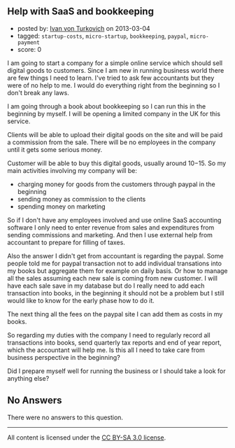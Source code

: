 ## Help with SaaS and bookkeeping

- posted by: [Ivan von Turkovich](https://stackexchange.com/users/-1/17892-ivan-von-turkovich) on 2013-03-04
- tagged: `startup-costs`, `micro-startup`, `bookkeeping`, `paypal`, `micro-payment`
- score: 0

I am going to start a company for a simple online service which should sell digital goods to customers. Since I am new in running business world there are few things I need to learn. I've tried to ask few accountants but they were of no help to me. I would do everything right from the beginning so I don't break any laws.

I am going through a book about bookkeeping so I can run this in the beginning by myself. I will be opening a limited company in the UK for this service. 

Clients will be able to upload their digital goods on the site and will be paid a commission from the sale. There will be no employees in the company until it gets some serious money. 

Customer will be able to buy this digital goods, usually around $10-$15. So my main activities involving my company will be:
- charging money for goods from the customers through paypal in the beginning
- sending money as commission to the clients
- spending money on marketing

So if I don't have any employees involved and use online SaaS accounting software I only need to enter revenue from sales and expenditures from sending commissions and marketing. And then I use external help from accountant to prepare for filling of taxes.

Also the answer I didn't get from accountant is regarding the paypal. Some people told me for paypal transaction not to add individual transations into my books but aggregate them for example on daily basis. Or how to manage all the sales assuming each new sale is coming from new customer. I will have each sale save in my database but do I really need to add each transaction into books, in the beginning it should not be a problem but I still would like to know for the early phase how to do it.

The next thing all the fees on the paypal site I can add them as costs in my books.

So regarding my duties with the company I need to regularly record all transactions into books, send quarterly tax reports and end of year report, which the accountant will help me. Is this all I need to take care from business perspective in the beginning?

Did I prepare myself well for running the business or I should take a look for anything else? 

## No Answers

There were no answers to this question.


---

All content is licensed under the [CC BY-SA 3.0 license](https://creativecommons.org/licenses/by-sa/3.0/).
